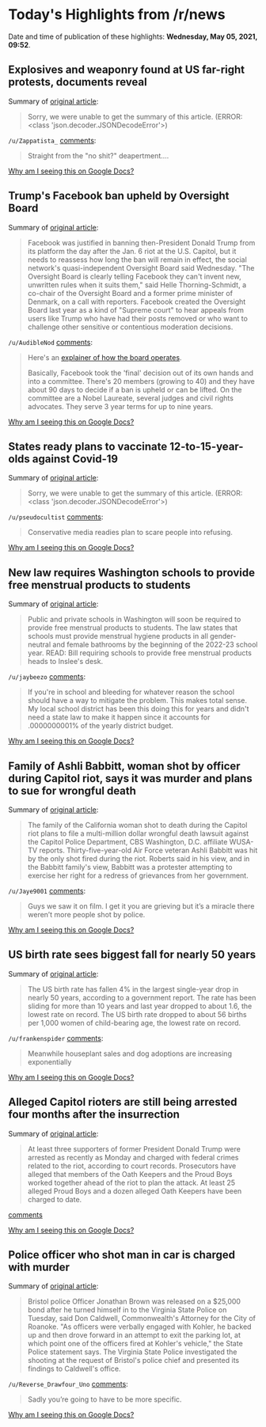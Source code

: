 # Today's Highlights from /r/news

Date and time of publication of these highlights: **Wednesday, May 05, 2021, 09:52**.

## Explosives and weaponry found at US far-right protests, documents reveal

Summary of [original article](https://www.theguardian.com/us-news/2021/may/05/explosives-incendiary-devices-found-far-right-protests):

> Sorry, we were unable to get the summary of this article. (ERROR: <class 'json.decoder.JSONDecodeError'>)

`/u/Zappatista_` [comments](https://www.reddit.com/r/news/comments/n5ckhp/explosives_and_weaponry_found_at_us_farright/):

> Straight from the "no shit?" deapertment....

[Why am I seeing this on Google Docs?](https://docs.google.com/document/d/1Dc6We63vOXIZsc0op-Bt4abqkYjXzOigalQqFxmvvbM/edit?usp=sharing)

## Trump's Facebook ban upheld by Oversight Board

Summary of [original article](https://www.nbcnews.com/tech/tech-news/trump-s-facebook-ban-upheld-oversight-board-n1266339):

> Facebook was justified in banning then-President Donald Trump from its platform the day after the Jan. 6 riot at the U.S. Capitol, but it needs to reassess how long the ban will remain in effect, the social network's quasi-independent Oversight Board said Wednesday. "The Oversight Board is clearly telling Facebook they can't invent new, unwritten rules when it suits them," said Helle Thorning-Schmidt, a co-chair of the Oversight Board and a former prime minister of Denmark, on a call with reporters. Facebook created the Oversight Board last year as a kind of "Supreme court" to hear appeals from users like Trump who have had their posts removed or who want to challenge other sensitive or contentious moderation decisions.

`/u/AudibleNod` [comments](https://www.reddit.com/r/news/comments/n5ffvo/trumps_facebook_ban_upheld_by_oversight_board/):

> Here's an [explainer of how the board operates](https://www.usnews.com/news/top-news/articles/2021-05-05/factbox-what-is-facebooks-oversight-board).
> 
> Basically, Facebook took the 'final' decision out of its own hands and into a committee. There's 20 members (growing to 40) and they have about 90 days to decide if a ban is upheld or can be lifted. On the committee are a Nobel Laureate, several judges and civil rights advocates. They serve 3 year terms for up to nine years.

[Why am I seeing this on Google Docs?](https://docs.google.com/document/d/1Dc6We63vOXIZsc0op-Bt4abqkYjXzOigalQqFxmvvbM/edit?usp=sharing)

## States ready plans to vaccinate 12-to-15-year-olds against Covid-19

Summary of [original article](https://edition.cnn.com/2021/05/04/health/plans-vaccine-teens-states/index.html?utm_content=2021-05-05T11%3A35%3A01&utm_source=fbCNN&utm_term=link&utm_medium=social&fbclid=IwAR0fIjqduLvODmmqP_-4-QQ7dBerfYQqDV9sb_JI8eFrRxmiNcMLR-BFux4):

> Sorry, we were unable to get the summary of this article. (ERROR: <class 'json.decoder.JSONDecodeError'>)

`/u/pseudocultist` [comments](https://www.reddit.com/r/news/comments/n5ehro/states_ready_plans_to_vaccinate_12to15yearolds/):

> Conservative media readies plan to scare people into refusing.

[Why am I seeing this on Google Docs?](https://docs.google.com/document/d/1Dc6We63vOXIZsc0op-Bt4abqkYjXzOigalQqFxmvvbM/edit?usp=sharing)

## New law requires Washington schools to provide free menstrual products to students

Summary of [original article](https://www.kxly.com/new-law-requires-washington-schools-to-provide-free-menstrual-products-to-students/):

> Public and private schools in Washington will soon be required to provide free menstrual products to students. The law states that schools must provide menstrual hygiene products in all gender-neutral and female bathrooms by the beginning of the 2022-23 school year. READ: Bill requiring schools to provide free menstrual products heads to Inslee's desk.

`/u/jaybeezo` [comments](https://www.reddit.com/r/news/comments/n5hfzc/new_law_requires_washington_schools_to_provide/):

> If you're in school and bleeding for whatever reason the school should have a way to mitigate the problem. This makes total sense. My local school district has been this doing this for years and didn't need a state law to make it happen since it accounts for .0000000001% of the yearly district budget.

[Why am I seeing this on Google Docs?](https://docs.google.com/document/d/1Dc6We63vOXIZsc0op-Bt4abqkYjXzOigalQqFxmvvbM/edit?usp=sharing)

## Family of Ashli Babbitt, woman shot by officer during Capitol riot, says it was murder and plans to sue for wrongful death

Summary of [original article](https://www.cbsnews.com/news/ashli-babbitt-killed-capitol-riot-family-lawsuit/):

> The family of the California woman shot to death during the Capitol riot plans to file a multi-million dollar wrongful death lawsuit against the Capitol Police Department, CBS Washington, D.C. affiliate WUSA-TV reports. Thirty-five-year-old Air Force veteran Ashli Babbitt was hit by the only shot fired during the riot. Roberts said in his view, and in the Babbitt family's view, Babbitt was a protester attempting to exercise her right for a redress of grievances from her government.

`/u/Jaye9001` [comments](https://www.reddit.com/r/news/comments/n5f1m6/family_of_ashli_babbitt_woman_shot_by_officer/):

> Guys we saw it on film. I get it you are grieving but it’s a miracle there weren’t more people shot by police.

[Why am I seeing this on Google Docs?](https://docs.google.com/document/d/1Dc6We63vOXIZsc0op-Bt4abqkYjXzOigalQqFxmvvbM/edit?usp=sharing)

## US birth rate sees biggest fall for nearly 50 years

Summary of [original article](https://www.theguardian.com/us-news/2021/may/05/us-birth-rate-sees-biggest-fall-for-nearly-50-years):

> The US birth rate has fallen 4% in the largest single-year drop in nearly 50 years, according to a government report. The rate has been sliding for more than 10 years and last year dropped to about 1.6, the lowest rate on record. The US birth rate dropped to about 56 births per 1,000 women of child-bearing age, the lowest rate on record.

`/u/frankenspider` [comments](https://www.reddit.com/r/news/comments/n55d5a/us_birth_rate_sees_biggest_fall_for_nearly_50/):

> Meanwhile houseplant sales and dog adoptions are increasing exponentially

[Why am I seeing this on Google Docs?](https://docs.google.com/document/d/1Dc6We63vOXIZsc0op-Bt4abqkYjXzOigalQqFxmvvbM/edit?usp=sharing)

## Alleged Capitol rioters are still being arrested four months after the insurrection

Summary of [original article](https://www.cnbc.com/2021/05/04/capitol-riot-protests-continue-four-months-after-deadly-insurrection.html):

> At least three supporters of former President Donald Trump were arrested as recently as Monday and charged with federal crimes related to the riot, according to court records. Prosecutors have alleged that members of the Oath Keepers and the Proud Boys worked together ahead of the riot to plan the attack. At least 25 alleged Proud Boys and a dozen alleged Oath Keepers have been charged to date.

[comments](https://www.reddit.com/r/news/comments/n507ug/alleged_capitol_rioters_are_still_being_arrested/)

[Why am I seeing this on Google Docs?](https://docs.google.com/document/d/1Dc6We63vOXIZsc0op-Bt4abqkYjXzOigalQqFxmvvbM/edit?usp=sharing)

## Police officer who shot man in car is charged with murder

Summary of [original article](https://abcnews.go.com/US/wireStory/police-officer-shot-man-car-charged-murder-77492506):

> Bristol police Officer Jonathan Brown was released on a $25,000 bond after he turned himself in to the Virginia State Police on Tuesday, said Don Caldwell, Commonwealth's Attorney for the City of Roanoke. "As officers were verbally engaged with Kohler, he backed up and then drove forward in an attempt to exit the parking lot, at which point one of the officers fired at Kohler's vehicle," the State Police statement says. The Virginia State Police investigated the shooting at the request of Bristol's police chief and presented its findings to Caldwell's office.

`/u/Reverse_Drawfour_Uno` [comments](https://www.reddit.com/r/news/comments/n4y8se/police_officer_who_shot_man_in_car_is_charged/):

> Sadly you’re going to have to be more specific.

[Why am I seeing this on Google Docs?](https://docs.google.com/document/d/1Dc6We63vOXIZsc0op-Bt4abqkYjXzOigalQqFxmvvbM/edit?usp=sharing)

